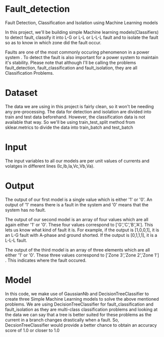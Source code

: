 # Fault_detection
Fault Detection, Classification and Isolation using Machine Learning models

In this project, we'll be building simple Machine learning models(Classifiers) to detect fault, classify it into L-G or L-L or L-L-L fault and to isolate the fault so as to know in which zone did the fault occur.

Faults are one of the most commonly occuring phenomenon in a power system .
To detect the fault is also important for a power system to maintain it's stability.
Please note that although I'll be calling the problems fault_detection, fault_classification and fault_isolation, they are all Classification Problems.


# Dataset
The data we are using in this project is fairly clean, so it won't be needing any pre-processing. The data for detection and isolation are divided into train and test data beforehand. However, the classification data is not available that way. So we'll be using train_test_split method from sklear.metrics to divide the data into train_batch and test_batch


# Input
The input variables to all our models are per unit values of currents and volatges in different lines (Ic,Ib,Ia,Vc,Vb,Va).


# Output
The output of our first model is a single value which is either '1' or '0'.
An output of '1' means there is a fault in the system and '0' means that the system has no fault.

The output of our second model is an array of four values which are all again either '1' or '0'. These four values correspond to ['G','C','B','A']. This lets us know what kind of fault it is. For example, if the output is [1,0,0,1], it is an L-G fault with A-phase and ground shorted. If the output is [0,1,1,1], it is a L-L-L fault.

The output of the third model is an array of three elements which are all either '1' or '0'. These three values correspond to ['Zone 3','Zone 2','Zone 1'] . This indicates where the fault occured.


# Model
In this code, we make use of GaussianNb and DecisionTreeClassifier to create three Simple Machine Learning models to solve the above mentioned problems. 
We are using DecisionTreeClassifier for fault_classification and fault_isolation as they are multi-class classification problems and looking at the data we can say that a tree is better  suited for these problems as the current in a branch changes drastically when a fault. 
So, DecsionTreeClassifier would provide a better chance to obtain an accuracy score of 1.0 or closer  to 1.0

